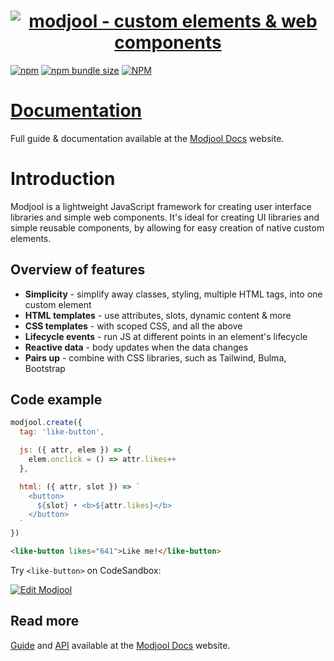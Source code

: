<!--suppress ALL -->
<h1 align="center" style="text-align:center">
  <span></span>
  <a href="https://modjool.js.org"><img alt="modjool - custom elements  & web components" src="https://modjool-docs.vercel.app/images/mj_logo.png" align="center"></a>
  <br/>
</h1>

<p align="center" style="text-align:center">

  [![npm](https://img.shields.io/npm/v/modjool?style=flat-square)](https://www.npmjs.com/package/modjool) [![npm bundle size](https://img.shields.io/bundlephobia/minzip/modjool?color=%2346C018&label=minzip&style=flat-square)](https://bundlephobia.com/result?p=modjool@latest) <!--[![JavaScript Style Guide](https://img.shields.io/badge/code_style-standard-brightgreen.svg?style=flat-square)](https://standardjs.com)--> [![NPM](https://img.shields.io/npm/l/modjool?color=%2346C018&style=flat-square)](https://www.npmjs.com/package/modjool) <!--[![GitHub last commit](https://img.shields.io/github/last-commit/CTNicholas/modjool?color=%2346C018&style=flat-square)](https://github.com/CTNicholas/modjool/)-->

</p>

# [Documentation](https://modjool.js.org)
Full guide & documentation available at the [Modjool Docs](https://modjool.js.org) website.

# Introduction
 Modjool is a lightweight JavaScript framework for creating user interface libraries
 and simple web components. It's ideal for creating UI libraries and simple reusable components, by
 allowing for easy creation of native custom elements.
 


   
## Overview of features

* **Simplicity** - simplify away classes, styling, multiple HTML tags, into one custom element
* **HTML templates** - use attributes, slots, dynamic content & more
* **CSS templates** - with scoped CSS, and all the above
* **Lifecycle events** - run JS at different points in an element's lifecycle
* **Reactive data** - body updates when the data changes
* **Pairs up** - combine with CSS libraries, such as Tailwind, Bulma, Bootstrap
 
 
## Code example
```javascript
modjool.create({
  tag: 'like-button',

  js: ({ attr, elem }) => {
    elem.onclick = () => attr.likes++    
  },

  html: ({ attr, slot }) => `
    <button>
      ${slot} • <b>${attr.likes}</b>
    </button>
  `
})
```

 ```html
<like-button likes="641">Like me!</like-button>
```

Try `<like-button>` on CodeSandbox:

[![Edit Modjool <like-button>](https://codesandbox.io/static/img/play-codesandbox.svg)](https://codesandbox.io/s/modjool-like-button-6gfyo?fontsize=14&hidenavigation=1&theme=dark&file=/like-button.js)

## Read more
[Guide](https://modjool.js.org/docs) and [API](https://modjool.js.org/api) available at the [Modjool Docs](https://modjool.js.org) website.
